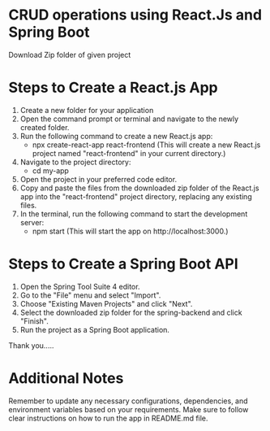 # CRUD operations using React.Js and Spring Boot
Download Zip folder of given project

# Steps to Create a React.js App
1. Create a new folder for your application
2. Open the command prompt or terminal and navigate to the newly created folder.
3. Run the following command to create a new React.js app:
    - npx create-react-app react-frontend
   (This will create a new React.js project named "react-frontend" in your current directory.)
4. Navigate to the project directory:
    - cd my-app
5. Open the project in your preferred code editor.
6. Copy and paste the files from the downloaded zip folder of the React.js app into the "react-frontend" project directory, replacing any      existing files.
7. In the terminal, run the following command to start the development server:
    - npm start
    (This will start the app on http://localhost:3000.)


# Steps to Create a Spring Boot API

1. Open the Spring Tool Suite 4 editor.
2. Go to the "File" menu and select "Import".
3. Choose "Existing Maven Projects" and click "Next".
4. Select the downloaded zip folder for the spring-backend and click "Finish".
5. Run the project as a Spring Boot application.

Thank you.....

# Additional Notes
Remember to update any necessary configurations, dependencies, and environment variables based on your requirements. Make sure to follow clear instructions on how to run the app in README.md file.
